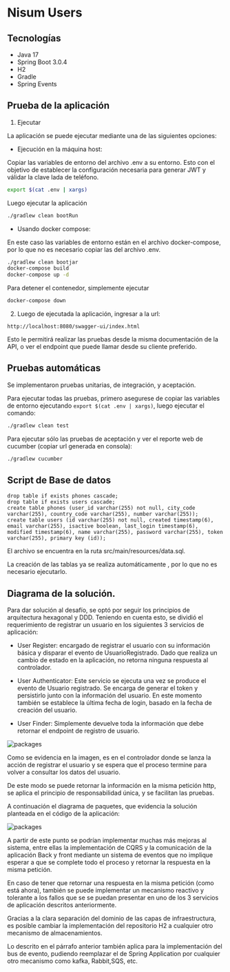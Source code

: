 # Nisum Users


## Tecnologías


- Java 17
- Spring Boot 3.0.4
- H2
- Gradle
- Spring Events


## Prueba de la aplicación


1. Ejecutar


La aplicación se puede ejecutar mediante una de las siguientes opciones:


- Ejecución en la máquina host:

Copiar las variables de entorno del archivo .env a su entorno. Esto con el objetivo de establecer la configuración necesaria para generar JWT y válidar la clave lada de teléfono.

```sh
export $(cat .env | xargs)
```

Luego ejecutar la aplicación

```sh
./gradlew clean bootRun
```


- Usando docker compose:

En este caso las variables de entorno están en el archivo docker-compose, por lo que no es necesario copiar las del archivo .env.

```sh
./gradlew clean bootjar
docker-compose build
docker-compose up -d
```
Para detener el contenedor, simplemente ejecutar

```sh
docker-compose down
```

2. Luego de ejecutada la aplicación, ingresar a la url:


`http://localhost:8080/swagger-ui/index.html`


Esto le permitirá realizar las pruebas desde la misma documentación de la API, o ver el endpoint que puede llamar
desde su cliente preferido.


## Pruebas automáticas


Se implementaron pruebas unitarias, de integración, y aceptación.

Para ejecutar todas las pruebas, primero asegurese de copiar las variables de entorno ejecutando `export $(cat .env | xargs)`, luego ejecutar el comando:

```sh
./gradlew clean test
```

Para ejecutar sólo las pruebas de aceptación y ver el reporte web de cucumber (copiar url generada en consola):

```sh
./gradlew cucumber
```

## Script de Base de datos

```roomsql
drop table if exists phones cascade;
drop table if exists users cascade;
create table phones (user_id varchar(255) not null, city_code varchar(255), country_code varchar(255), number varchar(255));
create table users (id varchar(255) not null, created timestamp(6), email varchar(255), isactive boolean, last_login timestamp(6), modified timestamp(6), name varchar(255), password varchar(255), token varchar(255), primary key (id));
````


El archivo se encuentra en la ruta src/main/resources/data.sql.


La creación de las tablas ya se realiza automáticamente , por lo que no es necesario ejecutarlo.


## Diagrama de la solución.


Para dar solución al desafío, se optó por seguir los principios de arquitectura hexagonal y DDD. Teniendo en cuenta esto, se dividió el requerimiento de registrar un usuario en los siguientes 3 servicios de aplicación:


- User Register: encargado de registrar el usuario con su información básica y disparar el evento de UsuarioRegistrado.
  Dado que realiza un cambio de estado en la aplicación, no retorna ninguna respuesta al controlador.


- User Authenticator: Este servicio se ejecuta una vez se produce el evento de Usuario registrado. Se encarga de generar
  el token y persistirlo junto con la información del usuario. En este momento también se establece la última fecha de login,
  basado en la fecha de creación del usuario.


- User Finder: Simplemente devuelve toda la información que debe retornar el endpoint de registro de usuario.


![packages](https://drive.google.com/uc?export=view&id=1E20AEB1PWja7_Pg409lIp6gWYTHF1fL6)


Como se evidencia en la imagen, es en el controlador donde se lanza la acción de registrar el usuario y se espera que el proceso termine para volver a consultar los datos del usuario.

De este modo se puede retornar la información en la misma petición http, se aplica el principio de responsabilidad
única, y se facilitan las pruebas.


A continuación el diagrama de paquetes, que evidencia la solución planteada en el código de la aplicación:


![packages](https://drive.google.com/uc?export=view&id=1q0zQPH4wMPeobnwJoO57x7M79wyHrL3Q)


A partir de este punto se podrían implementar muchas más mejoras al sistema, entre ellas la implementación de CQRS y
la comunicación de la aplicación Back y front mediante un sistema de eventos que no implique esperar a que se complete
todo el proceso y retornar la respuesta en la misma petición.


En caso de tener que retornar una respuesta en la misma petición (como está ahora), también se puede implementar un
mecanismo reactivo y tolerante a los fallos que se se puedan presentar en uno de los 3 servicios de aplicación
descritos anteriormente.


Gracias a la clara separación del dominio de las capas de infraestructura, es posible cambiar la implementación del repositorio H2 a cualquier otro mecanismo de almacenamientos.


Lo descrito en el párrafo anterior también aplica para la implementación del bus de evento, pudiendo reemplazar el de Spring Application por cualquier otro mecanismo como kafka, Rabbit,SQS, etc.

